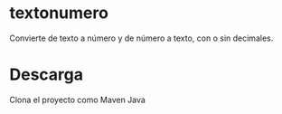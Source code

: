 # textonumero
Convierte de texto a número y de número a texto, con o sin decimales.
# Descarga
Clona el proyecto como Maven Java
